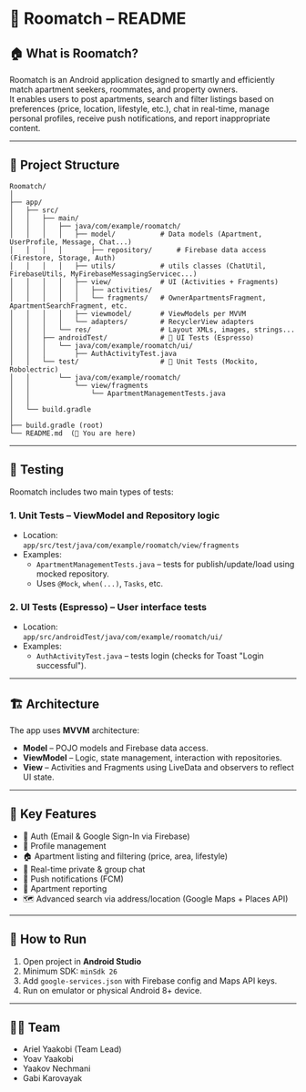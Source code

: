 # 📖 Roomatch – README

## 🏠 What is Roomatch?
Roomatch is an Android application designed to smartly and efficiently match apartment seekers, roommates, and property owners.  
It enables users to post apartments, search and filter listings based on preferences (price, location, lifestyle, etc.), chat in real-time, manage personal profiles, receive push notifications, and report inappropriate content.

---

## 📂 Project Structure

```plaintext
Roomatch/
│
├── app/
│   ├── src/
│   │   ├── main/
│   │   │   ├── java/com/example/roomatch/
│   │   │   │   ├── model/           # Data models (Apartment, UserProfile, Message, Chat...)
│   │   │   │       ├── repository/      # Firebase data access (Firestore, Storage, Auth)
│   │   │   │   ├── utils/           # utils classes (ChatUtil, FirebaseUtils, MyFirebaseMessagingServicec...)
│   │   │   │   ├── view/            # UI (Activities + Fragments)
│   │   │   │   │   ├── activities/ 
│   │   │   │   │   └── fragments/   # OwnerApartmentsFragment, ApartmentSearchFragment, etc.
│   │   │   │   ├── viewmodel/       # ViewModels per MVVM
│   │   │   │   └── adapters/        # RecyclerView adapters
│   │   │   └── res/                 # Layout XMLs, images, strings...
│   │   ├── androidTest/             # 🧪 UI Tests (Espresso)
│   │   │   └── java/com/example/roomatch/ui/
│   │   │       ├── AuthActivityTest.java
│   │   └── test/                    # 🧪 Unit Tests (Mockito, Robolectric)
│   │       └── java/com/example/roomatch/
│   │           └── view/fragments
│   │               └── ApartmentManagementTests.java
│   │
│   └── build.gradle
│
├── build.gradle (root)
└── README.md  (📌 You are here)
```

---

## 🧪 Testing

Roomatch includes two main types of tests:

### 1. **Unit Tests** – ViewModel and Repository logic
- Location:  
  `app/src/test/java/com/example/roomatch/view/fragments`
- Examples:
  - `ApartmentManagementTests.java` – tests for publish/update/load using mocked repository.
  - Uses `@Mock`, `when(...)`, `Tasks`, etc.

### 2. **UI Tests (Espresso)** – User interface tests
- Location:  
  `app/src/androidTest/java/com/example/roomatch/ui/`
- Examples:
  - `AuthActivityTest.java` – tests login (checks for Toast "Login successful").
---

## 🏗 Architecture
The app uses **MVVM** architecture:
- **Model** – POJO models and Firebase data access.
- **ViewModel** – Logic, state management, interaction with repositories.
- **View** – Activities and Fragments using LiveData and observers to reflect UI state.

---

## 📱 Key Features
- 🔑 Auth (Email & Google Sign-In via Firebase)
- 👤 Profile management
- 🏠 Apartment listing and filtering (price, area, lifestyle)
- 💬 Real-time private & group chat
- 📢 Push notifications (FCM)
- 🚩 Apartment reporting
- 🗺 Advanced search via address/location (Google Maps + Places API)

---

## 🚀 How to Run
1. Open project in **Android Studio**
2. Minimum SDK: `minSdk 26`
3. Add `google-services.json` with Firebase config and Maps API keys.
4. Run on emulator or physical Android 8+ device.

---

## 👨‍💻 Team
- Ariel Yaakobi (Team Lead)  
- Yoav Yaakobi  
- Yaakov Nechmani  
- Gabi Karovayak

